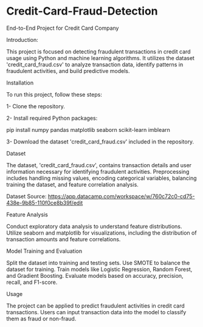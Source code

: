 # Credit-Card-Fraud-Detection
End-to-End Project for Credit Card Company

Introduction:

This project is focused on detecting fraudulent transactions in credit card usage using Python and machine learning algorithms. It utilizes the dataset 'credit_card_fraud.csv' to analyze transaction data, identify patterns in fraudulent activities, and build predictive models.

Installation

To run this project, follow these steps:

1- Clone the repository.

2- Install required Python packages:

pip install numpy pandas matplotlib seaborn scikit-learn imblearn

3- Download the dataset 'credit_card_fraud.csv' included in the repository.

Dataset

The dataset, 'credit_card_fraud.csv', contains transaction details and user information necessary for identifying fraudulent activities.
Preprocessing includes handling missing values, encoding categorical variables, balancing training the dataset, and feature correlation analysis.

Dataset Source:
https://app.datacamp.com/workspace/w/760c72c0-cd75-438e-9b85-110f0ce8b39f/edit


Feature Analysis

Conduct exploratory data analysis to understand feature distributions.
Utilize seaborn and matplotlib for visualizations, including the distribution of transaction amounts and feature correlations.

Model Training and Evaluation

Split the dataset into training and testing sets.
Use SMOTE to balance the dataset for training.
Train models like Logistic Regression, Random Forest, and Gradient Boosting.
Evaluate models based on accuracy, precision, recall, and F1-score.

Usage

The project can be applied to predict fraudulent activities in credit card transactions.
Users can input transaction data into the model to classify them as fraud or non-fraud.
